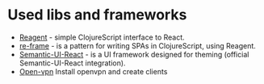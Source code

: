 # Used libs and frameworks

- [Reagent](https://github.com/reagent-project/reagent) - simple ClojureScript interface to React.
- [re-frame](https://github.com/Day8/re-frame) - is a pattern for writing SPAs in ClojureScript, using Reagent.
- [Semantic-UI-React](https://github.com/Semantic-Org/Semantic-UI-React) - is a UI framework designed for theming (official Semantic-UI-React integration).
- [Open-vpn](https://github.com/angristan/openvpn-install) Install openvpn and create clients